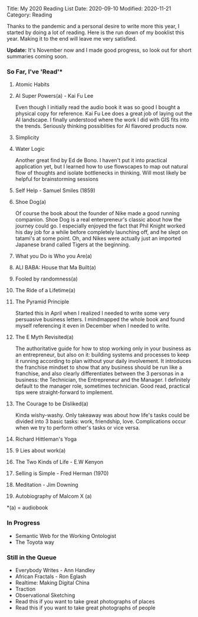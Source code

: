 Title: My 2020 Reading List
Date: 2020-09-10
Modified: 2020-11-21
Category: Reading

Thanks to the pandemic and a personal desire to write more this year, I started by doing a lot of reading. 
Here is the run down of my booklist this year. Making it to the end will leave me very satisfied. 

**Update:** It's November now and I made good progress, so look out for short summaries coming soon.

### So Far, I've 'Read'*

1. Atomic Habits
2. AI Super Powers(a) - Kai Fu Lee

    Even though I initially read the audio book it was so good I bought a physical copy for reference. Kai Fu Lee does a great job of laying out the AI landscape. I finally understood where the work I did with GIS fits into the trends. Seriously thinking possiblities for AI flavored products now.

3. Simplicity
4. Water Logic
    
    Another great find by Ed de Bono. I haven't put it into practical application yet, but I learned how to use flowscapes to map out natural flow of thoughts and isolate bottlenecks in thinking. Will most likely be helpful for brainstorming sessions

5. Self Help - Samuel Smiles (1859)
6. Shoe Dog(a)

    Of course the book about the founder of Nike made a good running companion. Shoe Dog is a real enterpreneur's classic about how the journey could go. I especially enjoyed the fact that Phil Knight worked his day job for a while before completely launching off,  and he slept on tatami's at some point. Oh, and Nikes were actually just an imported Japanese brand called Tigers at the beginning.

7. What you Do is Who you Are(a)
8. ALI BABA: House that Ma Built(a)
9. Fooled by randomness(a)
10. The Ride of a Lifetime(a)
11. The Pyramid Principle

    Started this in April when I realized I needed to write some very persuasive business letters. I mindmapped the whole book and found myself referencing it even in December when I needed to write.

12. The E Myth Revisited(a)

    The authoritative guide for how to stop working only in your business as an entrepreneur, but also on it: building systems and processes to keep it running according to plan without your daily involvement. It introduces the franchise mindset to show that any business should be run like a franchise, and also clearly differentiates between the 3 personas in a business: the Technician, the Entrepreneur and the Manager. I definitely default to the manager role, sometimes technician. Good read, practical tips were straight-forward to implement.

13. The Courage to be Disliked(a)

    Kinda wishy-washy. Only takeaway was about how life's tasks could be divided into 3 basic tasks: work, friendship, love. Complications occur when we try to perform other's tasks or vice versa.

14. Richard Hittleman's Yoga
15. 9 Lies about work(a)
16. The Two Kinds of Life - E.W Kenyon
17. Selling is Simple - Fred Herman (1970)
18. Meditation - Jim Downing
19. Autobiography of Malcom X (a)

*(a) = audiobook

### In Progress   
-  Semantic Web for the Working Ontologist
-  The Toyota way

### Still in the Queue

- Everybody Writes - Ann Handley
- African Fractals - Ron Eglash
- Realtime: Making Digital China
- Traction
- Observational Sketching
- Read this if you want to take great photographs of places
- Read this if you want to take great photographs of people

